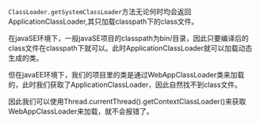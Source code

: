 `ClassLoader.getSystemClassLoader`方法无论何时均会返回ApplicationClassLoader,其只加载classpath下的class文件。

在javaSE环境下，一般javaSE项目的classpath为bin/目录，因此只要编译后的class文件在classpath下就可以。此时ApplicationClassLoader就可以加载动态生成的类。

但在javaEE环境下，我们的项目里的类是通过WebAppClassLoader类来加载的，此时我们获取了ApplicationClassLoader，因此自然找不到class文件。

因此我们可以使用Thread.currentThread().getContextClassLoader()来获取WebAppClassLoader来加载，就不会报错了。

